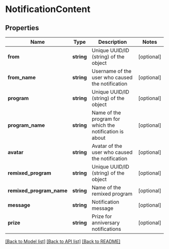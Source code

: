 # NotificationContent

## Properties
Name | Type | Description | Notes
------------ | ------------- | ------------- | -------------
**from** | **string** | Unique UUID/ID (string) of the object | [optional] 
**from_name** | **string** | Username of the user who caused the notification | [optional] 
**program** | **string** | Unique UUID/ID (string) of the object | [optional] 
**program_name** | **string** | Name of the program for which the notification is about | [optional] 
**avatar** | **string** | Avatar of the user who caused the notification | [optional] 
**remixed_program** | **string** | Unique UUID/ID (string) of the object | [optional] 
**remixed_program_name** | **string** | Name of the remixed program | [optional] 
**message** | **string** | Notification message | [optional] 
**prize** | **string** | Prize for anniversary notifications | [optional] 

[[Back to Model list]](../README.md#documentation-for-models) [[Back to API list]](../README.md#documentation-for-api-endpoints) [[Back to README]](../README.md)


